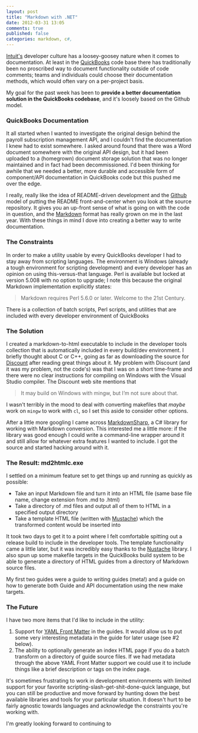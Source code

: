 ```yaml
---
layout: post
title: "Markdown with .NET"
date: 2012-03-31 13:05
comments: true
published: false
categories: markdown, c#,
---
```

[Intuit's](http://www.intuit.com) developer culture has a loosey-goosey nature when it comes to documentation.  At least in the
[QuickBooks](http://quickbooks.intuit.com) code base there has traditionally been no proscribed way to document functionality outside
of code comments; teams and individuals could choose their documentation methods, which would often vary on a per-project basis.

My goal for the past week has been to __provide a better documentation solution in the QuickBooks codebase__, and it's loosely based
on the Github model.

### QuickBooks Documentation

It all started when I wanted to investigate the original design behind the payroll subscription management API, and I couldn't find
the documentation I knew had to exist somewhere.  I asked around found that there was a Word document somewhere with the original
API design, but it had been uploaded to a (homegrown) document storage solution that was no longer maintained and in fact had
been decommissioned.  I'd been thinking for awhile that we needed a better, more durable and accessible form of component/API
documentation in QuickBooks code but this pushed me over the edge.

I really, really like the idea of README-driven development and the [Github](http://github.com) model of putting the README front-and-center when you look at the source repository.  It gives you an up-front sense of what is going on with the code in question, and the [Markdown](http://daringfireball.net/projects/markdown/) format has really grown on me in the last year.  With these things in mind I dove into creating a better way to write documentation.

### The Constraints

In order to make a utility usable by every QuickBooks developer I had to stay away from scripting languages.  The environment is Windows (already a tough environment for scripting development) and every developer has an opinion on using this-versus-that language.  Perl is available but locked at version 5.008 with no option to upgrade; I note this because the original Markdown implementation explicitly states:

> Markdown requires Perl 5.6.0 or later. Welcome to the 21st Century.

There is a collection of batch scripts, Perl scripts, and utilities that are included with every developer environment of QuickBooks

### The Solution

I created a markdown-to-html executable to include in the developer tools collection that is automatically included in every build/dev environment.  I briefly thought about C or C++, going as far as downloading the source for [Discount](http://www.pell.portland.or.us/~orc/Code/discount/) after reading great things about it.  My problem with Discount (and it was my problem, not the code's) was that I was on a short time-frame and there were no clear instructions for compiling on Windows with the Visual Studio compiler.  The Discount web site mentions that

> It may build on Windows with mingw, but I’m not sure about that.

I wasn't terribly in the mood to deal with converting makefiles that _maybe_ work on <code>mingw</code> to work with <code>cl</code>, so I set this aside to consider other options.

After a little more googling I came across [MarkdownSharp](http://code.google.com/p/markdownsharp/), a C# library for working with Markdown conversion.  This interested me a little more: if the library was good enough I could write a command-line wrapper around it and still allow for whatever extra features I wanted to include.  I got the source and started hacking around with it.

### The Result: md2htmlc.exe

I settled on a minimum feature set to get things up and running as quickly as possible:

* Take an input Markdown file and turn it into an HTML file (same base file name, change extension from .md to .html)
* Take a directory of .md files and output all of them to HTML in a specified output directory
* Take a template HTML file (written with [Mustache](http://mustache.github.com/)) which the transformed content would be inserted into

It took two days to get it to a point where I felt comfortable spitting out a release build to include in the developer tools.  The template functionality came a little later, but it was incredibly easy thanks to the [Nustache](https://github.com/jdiamond/Nustache) library.  I also spun up some makefile targets in the QuickBooks build system to be able to generate a directory of HTML guides from a directory of Markdown source files.

My first two guides were a guide to writing guides (meta!) and a guide on how to generate both Guide and API documentation using the new make targets.

### The Future

I have two more items that I'd like to include in the utility:

1. Support for [YAML Front Matter](https://github.com/mojombo/jekyll/wiki/YAML-Front-Matter) in the guides. It would allow us to put some very interesting metadata in the guide for later usage (see #2 below).
2. The ability to optionally generate an index HTML page if you do a batch transform on a directory of guide source files.  If we had metadata through the above YAML Front Matter support we could use it to include things like a brief description or tags on the index page.

It's sometimes frustrating to work in development environments with limited support for your favorite scripting-slash-get-shit-done-quick language, but you can still be productive and move forward by hunting down the best available libraries and tools for your particular situation.  It doesn't hurt to be fairly agnostic towards languages and acknowledge the constraints you're working with.

I'm greatly looking forward to continuing to
